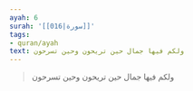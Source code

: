 ```yaml
---
ayah: 6
surah: '[[016|سورة]]'
tags:
- quran/ayah
text: ولكم فيها جمال حين تريحون وحين تسرحون
---
```

> ولكم فيها جمال حين تريحون وحين تسرحون
